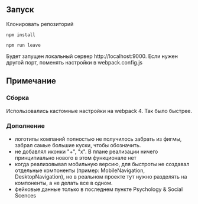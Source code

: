 ## Запуск
Клонировать репозиторий

```
npm install
```

```
npm run leave
```

Будет запущен локальный сервер http://localhost:9000. Если нужен другой порт, поменять настройки в webpack.config.js

## Примечание

### Сборка
Использовались кастомные настройки на webpack 4. Так было быстрее.

### Дополнение
- логотипы компаний полностью не получилось забрать из фигмы, забрал самые большие куски, чтобы обозначить.
- не добавлял иконки "+", "х". В плане реализации ничего принципиально нового в этом функционале нет
- когда реализовывал мобильную версию, для быстроты не создавал отдельные компоненты (пример: MobileNavigation, DesktopNavigation), но в реальном проекте тут нужно разделять на компоненты, а не делать все в одном. 
- фейковые данные только в последнем пункте Psychology & Social Scences

